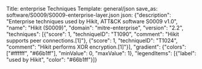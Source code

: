 Title: enterprise Techniques
Template: general/json
save_as: software/S0009/S0009-enterprise-layer.json
json: {"description": "Enterprise techniques used by Hikit, ATT&CK software S0009 v1.0", "name": "Hikit (S0009)", "domain": "mitre-enterprise", "version": "2.2", "techniques": [{"score": 1, "techniqueID": "T1090", "comment": "Hikit supports peer connections.[1]"}, {"score": 1, "techniqueID": "T1024", "comment": "Hikit performs XOR encryption.[1]"}], "gradient": {"colors": ["#ffffff", "#66b1ff"], "minValue": 0, "maxValue": 1}, "legendItems": [{"label": "used by Hikit", "color": "#66b1ff"}]}